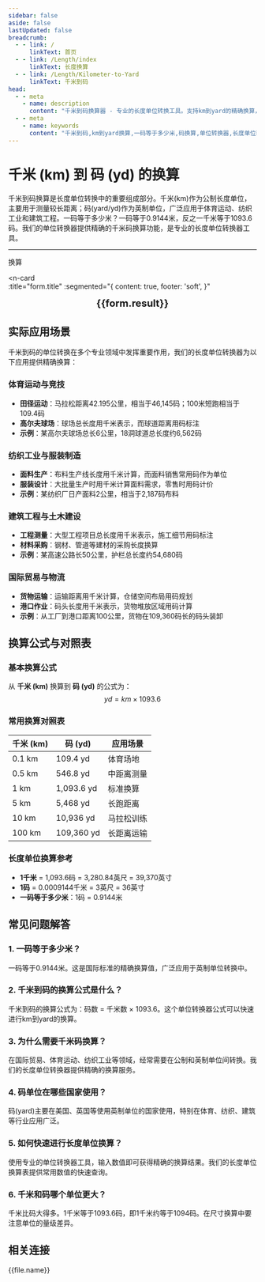 ```yaml
---
sidebar: false
aside: false
lastUpdated: false
breadcrumb:
  - - link: /
      linkText: 首页
  - - link: /Length/index
      linkText: 长度换算
  - - link: /Length/Kilometer-to-Yard
      linkText: 千米到码
head:
  - - meta
    - name: description
      content: "千米到码换算器 - 专业的长度单位转换工具。支持km到yard的精确换算，提供单位转换器、长度单位换算表和英制单位转换。一码等于多少米？专业解答码换算问题。"
  - - meta
    - name: keywords
      content: "千米到码,km到yard换算,一码等于多少米,码换算,单位转换器,长度单位转换器,长度单位换算,尺寸换算,长度单位换算表,英制单位,yard,码单位,单位换算"
---
```

# 千米 (km) 到 码 (yd) 的换算

千米到码换算是长度单位转换中的重要组成部分。千米(km)作为公制长度单位，主要用于测量较长距离；码(yard/yd)作为英制单位，广泛应用于体育运动、纺织工业和建筑工程。一码等于多少米？一码等于0.9144米，反之一千米等于1093.6码。我们的单位转换器提供精确的千米码换算功能，是专业的长度单位转换器工具。

---
<script setup>
import { onMounted, reactive, inject, ref } from 'vue'
import { NButton, NForm, NFormItem, NInput, NInputNumber, NSelect, NCard, useMessage,NGrid ,NGi } from 'naive-ui'
import { defineClientComponent } from 'vitepress'
import { Length } from '../files';
const seoKey = ['单位转换器','单位换算','长度单位转换器','长度单位转换','尺寸换算','长度单位换算','长度单位换算表','一海里等于多少公里','一英里等于多少米','miles','海里和公里怎么换算','mile','一英里等于多少公里','英里和公里换算','米换算英尺','英尺单位','英制','英尺和英寸的换算','英尺英寸','英尺和米换算','ft单位','英尺 米','一米等于多少英尺','英尺厘米换算','英寸和英尺','ft to m','呎','英尺换算米','英尺转换','ft和m换算','六英尺','英尺和米','一英尺等于多少英寸','feet 多少米','米和英尺换算','feet是什么单位','英尺换算厘米','英制单位','英尺和英寸','英寸 厘米','一英尺','一英尺等于多少米','公尺','来源','ft是什么单位','一英尺等于多少厘米','英尺和厘米的换算','英里','foot','厘米和英寸换算','英尺和米的换算','英尺换算','ft','一英寸等于多少厘米','英寸换算','英寸和厘米的换算']
const convert = inject('convert')

const form = reactive({
  number: null,
  result: '',
  title:'千米到码换算',
})

const convertHandler = () => {
  if (form.number !== null && !isNaN(form.number)) {
    const convertedValue = parseFloat(form.number) * 1093.6
    form.result = `${form.number}km = ${convertedValue.toFixed(1)}yd`
  } else {
    form.result = '请输入有效的数值。'
  }
}
</script>

<n-form size="large" :model="form">
  <n-form-item label="千米 (km)">
    <n-input-number v-model:value="form.number" placeholder="输入千米" style="width: 100%" />
  </n-form-item>
  <n-form-item>
    <n-button type="info" @click="convertHandler" block>换算</n-button>
  </n-form-item>
</n-form>

<n-card  
  :title="form.title"
  :segmented="{
    content: true,
    footer: 'soft',
  }"
>
  <div  style="text-align:center;font-size:20px;">
    <strong>{{form.result}}</strong>
  </div>
    <template #footer>
    <div>
      <span v-for="item of seoKey">{{item}}，</span>
    </div>
  </template>
</n-card>

## 实际应用场景

千米到码的单位转换在多个专业领域中发挥重要作用，我们的长度单位转换器为以下应用提供精确换算：

### 体育运动与竞技
- **田径运动**：马拉松距离42.195公里，相当于46,145码；100米短跑相当于109.4码
- **高尔夫球场**：球场总长度用千米表示，而球道距离用码标注
- **示例**：某高尔夫球场总长6公里，18洞球道总长度约6,562码

### 纺织工业与服装制造
- **面料生产**：布料生产线长度用千米计算，而面料销售常用码作为单位
- **服装设计**：大批量生产时用千米计算面料需求，零售时用码计价
- **示例**：某纺织厂日产面料2公里，相当于2,187码布料

### 建筑工程与土木建设
- **工程测量**：大型工程项目总长度用千米表示，施工细节用码标注
- **材料采购**：钢材、管道等建材的采购长度换算
- **示例**：某高速公路长50公里，护栏总长度约54,680码

### 国际贸易与物流
- **货物运输**：运输距离用千米计算，仓储空间布局用码规划
- **港口作业**：码头长度用千米表示，货物堆放区域用码计算
- **示例**：从工厂到港口距离100公里，货物在109,360码长的码头装卸

## 换算公式与对照表

### 基本换算公式
从 **千米 (km)** 换算到 **码 (yd)** 的公式为：
$$ yd = km \times 1093.6 $$

### 常用换算对照表
| 千米 (km) | 码 (yd) | 应用场景 |
|-----------|---------|----------|
| 0.1 km | 109.4 yd | 体育场地 |
| 0.5 km | 546.8 yd | 中距离测量 |
| 1 km | 1,093.6 yd | 标准换算 |
| 5 km | 5,468 yd | 长跑距离 |
| 10 km | 10,936 yd | 马拉松训练 |
| 100 km | 109,360 yd | 长距离运输 |

### 长度单位换算参考
- **1千米** = 1,093.6码 = 3,280.84英尺 = 39,370英寸
- **1码** = 0.0009144千米 = 3英尺 = 36英寸
- **一码等于多少米**：1码 = 0.9144米

## 常见问题解答

### 1. 一码等于多少米？
一码等于0.9144米。这是国际标准的精确换算值，广泛应用于英制单位转换中。

### 2. 千米到码的换算公式是什么？
千米到码的换算公式为：码数 = 千米数 × 1093.6。这个单位转换器公式可以快速进行km到yard的换算。

### 3. 为什么需要千米码换算？
在国际贸易、体育运动、纺织工业等领域，经常需要在公制和英制单位间转换。我们的长度单位转换器提供精确的换算服务。

### 4. 码单位在哪些国家使用？
码(yard)主要在美国、英国等使用英制单位的国家使用，特别在体育、纺织、建筑等行业应用广泛。

### 5. 如何快速进行长度单位换算？
使用专业的单位转换器工具，输入数值即可获得精确的换算结果。我们的长度单位换算表提供常用数值的快速查询。

### 6. 千米和码哪个单位更大？
千米比码大得多。1千米等于1093.6码，即1千米约等于1094码。在尺寸换算中要注意单位的量级差异。

## 相关连接
<n-grid x-gap="12" :cols="2">
  <n-gi v-for="(file, index) in Length" :key="index">
    <n-button
      text
      tag="a"
      :href="file.path"
      type="info"
    >
      {{file.name}}
    </n-button>
  </n-gi>
</n-grid>